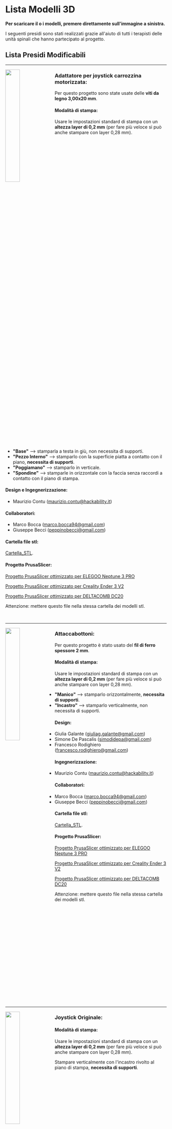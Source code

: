 
# Lista Modelli 3D

**Per scaricare il o i modelli, premere direttamente sull'immagine a sinistra.**

I seguenti presidi sono stati realizzati grazie all'aiuto di tutti i terapisti delle unità spinali che hanno partecipato al progetto.

## Lista Presidi Modificabili

---


[<img align="left" src="anteprime_presidi/adattatore_joystick.png" width="30%">][file_adattatore_joystick] 


### Adattatore per joystick carrozzina motorizzata:

Per questo progetto sono state usate delle **viti da legno 3,00x20 mm**.

#### Modalità di stampa:

Usare le impostazioni standard di stampa con un **altezza layer di 0,2 mm** (per fare più veloce si può anche stampare con layer 0,28 mm).

<br clear="left"/>

- **"Base"** --> stamparla a testa in giù, non necessita di supporti.
- **"Pezzo Interno"** --> stamparlo con la superficie piatta a contatto con il piano, **necessita di supporti**.
- **"Poggiamano"** --> stamparlo in verticale.
- **"Spondine"** --> stamparle in orizzontale con la faccia senza raccordi a contatto con il piano di stampa.

#### Design e Ingegnerizzazione:

- Maurizio Contu  (maurizio.contu@hackability.it)

#### Collaboratori:

- Marco Bocca (marco.bocca94@gmail.com)
- Giuseppe Becci (peppinobecci@gmail.com)

#### Cartella file stl:

[Cartella_STL](experimental/Adattatore_Joystick/stl).

#### Progetto PrusaSlicer:

[Progetto PrusaSlicer ottimizzato per ELEGOO Neptune 3 PRO](https://github.com/HackabilityNPO/Tech4Inclusion/raw/main/Presidi/experimental/Adattatore_Joystick/progetto_prusaslicer/adattatore_joystick-elegoo_neptune-3_pro.3mf)

[Progetto PrusaSlicer ottimizzato per Creality Ender 3 V2](https://github.com/HackabilityNPO/Tech4Inclusion/raw/main/Presidi/experimental/Adattatore_Joystick/progetto_prusaslicer/adattatore_joystick-creality_ender3-V2.3mf)

[Progetto PrusaSlicer ottimizzato per DELTACOMB DC20](https://github.com/HackabilityNPO/Tech4Inclusion/raw/main/Presidi/experimental/Adattatore_Joystick/progetto_prusaslicer/adattatore_joystick-deltacomb_DC20.3mf)

Attenzione: mettere questo file nella stessa cartella dei modelli stl.

<br clear="left"/>

---

[<img align="left" src="anteprime_presidi/attaccabottoni.png" width="30%">][file_aattaccabottoni] 
### Attaccabottoni:

Per questo progetto è stato usato del **fil di ferro spessore 2 mm**.

#### Modalità di stampa:

Usare le impostazioni standard di stampa con un **altezza layer di 0,2 mm** (per fare più veloce si può anche stampare con layer 0,28 mm).

- **"Manico"** --> stamparlo orizzontalmente, **necessita di supporti**.
- **"Incastro"** --> stamparlo verticalmente, non necessita di supporti.

#### Design:

- Giulia Galante  (giuliag.galante@gmail.com)
- Simone De Pascalis (simodidepa@gmail.com)
- Francesco Rodighiero (francesco.rodighiero@gmail.com)

#### Ingegnerizzazione:

- Maurizio Contu (maurizio.contu@hackability.it)

#### Collaboratori:

- Marco Bocca (marco.bocca94@gmail.com)
- Giuseppe Becci (peppinobecci@gmail.com)

#### Cartella file stl:

[Cartella_STL](experimental/Attaccabottoni/stl).

#### Progetto PrusaSlicer:

[Progetto PrusaSlicer ottimizzato per ELEGOO Neptune 3 PRO](https://github.com/HackabilityNPO/Tech4Inclusion/raw/main/Presidi/experimental/Attaccabottoni/progetto_prusaslicer/attaccabottoni-elegoo_neptune-3_pro.3mf)

[Progetto PrusaSlicer ottimizzato per Creality Ender 3 V2](https://github.com/HackabilityNPO/Tech4Inclusion/raw/main/Presidi/experimental/Attaccabottoni/progetto_prusaslicer/attaccabottoni-creality_ender3-V2.3mf)

[Progetto PrusaSlicer ottimizzato per DELTACOMB DC20](https://github.com/HackabilityNPO/Tech4Inclusion/raw/main/Presidi/experimental/Attaccabottoni/progetto_prusaslicer/attaccabottoni-deltacomb_DC20.3mf)

Attenzione: mettere questo file nella stessa cartella dei modelli stl.

<br clear="left"/>

---

[<img align="left" src="anteprime_presidi/joystick_originale.png" width="30%">][file_joystick_originale] 
### Joystick Originale:

#### Modalità di stampa:

Usare le impostazioni standard di stampa con un **altezza layer di 0,2 mm** (per fare più veloce si può anche stampare con layer 0,28 mm).

Stampare verticalmente con l'incastro rivolto al piano di stampa, **necessita di supporti**.

<br clear="left"/>

#### Design e Ingegnerizzazione:

- Maurizio Contu  (maurizio.contu@hackability.it)

#### Collaboratori:

- Marco Bocca (marco.bocca94@gmail.com)
- Giuseppe Becci (peppinobecci@gmail.com)

#### Cartella file stl:

[Cartella_STL](experimental/Joystick_originale/stl).

#### Progetto PrusaSlicer:

[Progetto PrusaSlicer ottimizzato per ELEGOO Neptune 3 PRO](https://github.com/HackabilityNPO/Tech4Inclusion/raw/main/Presidi/experimental/Joystick_originale/progetto_prusaslicer/joystick-elegoo_neptune-3_pro.3mf)

[Progetto PrusaSlicer ottimizzato per Creality Ender 3 V2](https://github.com/HackabilityNPO/Tech4Inclusion/raw/main/Presidi/experimental/Joystick_originale/progetto_prusaslicer/joystick-creality_ender3-V2.3mf)

[Progetto PrusaSlicer ottimizzato per DELTACOMB DC20](https://github.com/HackabilityNPO/Tech4Inclusion/raw/main/Presidi/experimental/Joystick_originale/progetto_prusaslicer/joystick-deltacomb_DC20.3mf)

Attenzione: mettere questo file nella stessa cartella dei modelli stl.

<br clear="left"/>

---

[<img align="left" src="anteprime_presidi/joystick_sfera.png" width="30%">][file_joystick_sfera] 
### Joystick Sfera:

#### Modalità di stampa:

Usare le impostazioni standard di stampa con un **altezza layer di 0,2 mm** (per fare più veloce si può anche stampare con layer 0,28 mm).

Stampare verticalmente con l'incastro rivolto al piano di stampa, il modello è ottimizzato per essere stampato **senza supporti**.

<br clear="left"/>

#### Design e Ingegnerizzazione:

- Maurizio Contu  (maurizio.contu@hackability.it)

#### Collaboratori:

- Marco Bocca (marco.bocca94@gmail.com)
- Giuseppe Becci (peppinobecci@gmail.com)

#### Cartella file stl:

[Cartella_STL](experimental/Joystick_Sfera/stl).

#### Progetto PrusaSlicer:

[Progetto PrusaSlicer ottimizzato per ELEGOO Neptune 3 PRO](https://github.com/HackabilityNPO/Tech4Inclusion/raw/main/Presidi/experimental/Joystick_Sfera/progetto_prusaslicer/joystick_sfera-elegoo_neptune-3_pro.3mf)

[Progetto PrusaSlicer ottimizzato per Creality Ender 3 V2](https://github.com/HackabilityNPO/Tech4Inclusion/raw/main/Presidi/experimental/Joystick_Sfera/progetto_prusaslicer/joystick_sfera-creality_ender3-V2.3mf)

[Progetto PrusaSlicer ottimizzato per DELTACOMB DC20](https://github.com/HackabilityNPO/Tech4Inclusion/raw/main/Presidi/experimental/Joystick_Sfera/progetto_prusaslicer/joystick_sfera-deltacomb_DC20.3mf)

Attenzione: mettere questo file nella stessa cartella dei modelli stl.

<br clear="left"/>

---

[<img align="left" src="anteprime_presidi/joystick_ver2.png" width="30%">][file_joystick_ver2] 
### Joystick Versione 2:

#### Modalità di stampa:

Usare le impostazioni standard di stampa con un **altezza layer di 0,2 mm** (per fare più veloce si può anche stampare con layer 0,28 mm).

Stampare verticalmente con l'incastro rivolto al piano di stampa, il modello è ottimizzato per essere stampato **senza supporti**.

<br clear="left"/>

#### Design e Ingegnerizzazione:

- Maurizio Contu  (maurizio.contu@hackability.it)

#### Collaboratori:

- Marco Bocca (marco.bocca94@gmail.com)
- Giuseppe Becci (peppinobecci@gmail.com)

#### Cartella file stl:

[Cartella_STL](experimental/Joystick_Ver2/stl).

#### Progetto PrusaSlicer:

[Progetto PrusaSlicer ottimizzato per ELEGOO Neptune 3 PRO](https://github.com/HackabilityNPO/Tech4Inclusion/raw/main/Presidi/experimental/Joystick_Ver2/progetto_prusaslicer/joystick_ver2-elegoo_neptune-3_pro.3mf)

[Progetto PrusaSlicer ottimizzato per Creality Ender 3 V2](https://github.com/HackabilityNPO/Tech4Inclusion/raw/main/Presidi/experimental/Joystick_Ver2/progetto_prusaslicer/joystick_ver2-creality_ender3-V2.3mf)

[Progetto PrusaSlicer ottimizzato per DELTACOMB DC20](https://github.com/HackabilityNPO/Tech4Inclusion/raw/main/Presidi/experimental/Joystick_Ver2/progetto_prusaslicer/joystick_ver2-deltacomb_DC20.3mf)

Attenzione: mettere questo file nella stessa cartella dei modelli stl.

<br clear="left"/>

---

[<img align="left" src="anteprime_presidi/portaspazzola.png" width="30%">][file_portaspazzola] 
### Portaspazzola:

#### Modalità di stampa:

Usare le impostazioni standard di stampa con un **altezza layer di 0,2 mm** (per fare più veloce si può anche stampare con layer 0,28 mm).

- **"Manico"** --> stamparlo orizzontalmente, **necessita di supporti ovunque**.
- **"Portaspazzola"** --> stamparlo con la pinza per la spazzola orientata verticalmente,  **necessita di supporti solo dal piano di stampa**.

<br clear="left"/>

#### Design:

- Giulia Galante  (giuliag.galante@gmail.com)
- Simone De Pascalis (simodidepa@gmail.com)
- Francesco Rodighiero (francesco.rodighiero@gmail.com)

#### Ingegnerizzazione:

- Maurizio Contu (maurizio.contu@hackability.it)

#### Collaboratori:

- Marco Bocca (marco.bocca94@gmail.com)
- Giuseppe Becci (peppinobecci@gmail.com)

#### Cartella file stl:

[Cartella_STL](experimental/Portaspazzola/stl).

#### Progetto PrusaSlicer:

[Progetto PrusaSlicer ottimizzato per ELEGOO Neptune 3 PRO](https://github.com/HackabilityNPO/Tech4Inclusion/raw/main/Presidi/experimental/Portaspazzola/progetto_prusaslicer/portaspazzola-elegoo_neptune-3_pro.3mf)

[Progetto PrusaSlicer ottimizzato per Creality Ender 3 V2](https://github.com/HackabilityNPO/Tech4Inclusion/raw/main/Presidi/experimental/Portaspazzola/progetto_prusaslicer/portaspazzola-creality_ender3-V2.3mf)

[Progetto PrusaSlicer ottimizzato per DELTACOMB DC20](https://github.com/HackabilityNPO/Tech4Inclusion/raw/main/Presidi/experimental/Portaspazzola/progetto_prusaslicer/portaspazzola-deltacomb_DC20.3mf)

Attenzione: mettere questo file nella stessa cartella dei modelli stl.

<br clear="left"/>

---

[<img align="left" src="anteprime_presidi/presidio_dito.png" width="30%">][file_presidio_dito] 
### Presidio Dito:

#### Modalità di stampa:

Usare le impostazioni standard di stampa con un **altezza layer di 0,2 mm** e **100% Riempimento**.

**Stampare orizzontalmente**, il modello **necessita di supporti generati solo dal piano di stampa**.

<br clear="left"/>

#### Design e Ingegnerizzazione:

- Maurizio Contu  (maurizio.contu@hackability.it)

#### Collaboratori:

- Marco Bocca (marco.bocca94@gmail.com)
- Giuseppe Becci (peppinobecci@gmail.com)

#### Cartella file stl:

[Cartella_STL](experimental/Presidio_Dito/stl).

#### Progetto PrusaSlicer:

[Progetto PrusaSlicer ottimizzato per ELEGOO Neptune 3 PRO](https://github.com/HackabilityNPO/Tech4Inclusion/raw/main/Presidi/experimental/Presidio_Dito/progetto_prusaslicer/presidio_dito-elegoo_neptune-3_pro.3mf)

[Progetto PrusaSlicer ottimizzato per Creality Ender 3 V2]https://github.com/HackabilityNPO/Tech4Inclusion/raw/main/Presidi/(experimental/Presidio_Dito/progetto_prusaslicer/presidio_dito-creality_ender3-V2.3mf)

[Progetto PrusaSlicer ottimizzato per DELTACOMB DC20](https://github.com/HackabilityNPO/Tech4Inclusion/raw/main/Presidi/experimental/Presidio_Dito/progetto_prusaslicer/presidio_dito-deltacomb_DC20.3mf)

Attenzione: mettere questo file nella stessa cartella dei modelli stl.

<br clear="left"/>

---

[<img align="left" src="anteprime_presidi/presidio_falange.png" width="30%">][file_presidio_falange]
### Presidio Falange:

#### Modalità di stampa:

Usare le impostazioni standard di stampa con un **altezza layer di 0,2 mm** e **100% Riempimento**.

**Stampare verticalmente con la punta rivolta verso il basso** a contatto con il piano di stampa, **necessita di supporti generati solo dal piano di stampa**.

<br clear="left"/>

#### Design e Ingegnerizzazione:

- Maurizio Contu  (maurizio.contu@hackability.it)

#### Collaboratori:

- Marco Bocca (marco.bocca94@gmail.com)
- Giuseppe Becci (peppinobecci@gmail.com)

#### Cartella file stl:

[Cartella_STL](experimental/Presidio_Falange/stl).

#### Progetto PrusaSlicer:

[Progetto PrusaSlicer ottimizzato per ELEGOO Neptune 3 PRO](https://github.com/HackabilityNPO/Tech4Inclusion/raw/main/Presidi/experimental/Presidio_Falange/progetto_prusaslicer/presidio_falange-elegoo_neptune-3_pro.3mf)

[Progetto PrusaSlicer ottimizzato per Creality Ender 3 V2](https://github.com/HackabilityNPO/Tech4Inclusion/raw/main/Presidi/experimental/Presidio_Falange/progetto_prusaslicer/presidio_falange-creality_ender3-V2.3mf)

[Progetto PrusaSlicer ottimizzato per DELTACOMB DC20](https://github.com/HackabilityNPO/Tech4Inclusion/raw/main/Presidi/experimental/Presidio_Falange/progetto_prusaslicer/presidio_falange-deltacomb_DC20.3mf)

Attenzione: mettere questo file nella stessa cartella dei modelli stl.

<br clear="left"/>

---

[<img align="left" src="anteprime_presidi/prolunga_freni.png" width="30%">][file_prolunga_freni] 
### Prolunga Freni:

#### Modalità di stampa:

Usare le impostazioni standard di stampa con un **altezza layer di 0,2 mm** (per fare più veloce si può anche stampare con layer 0,28 mm), aumentando solo il **numero di perimetri a 4** e un **Riempimento al 15% o 20%**.

**Stampare orizzontalmente** con la superficie a contatto col piano di stampa, il modello è ottimizzato per essere stampato **senza supporti**..

<br clear="left"/>

#### Design e Ingegnerizzazione:

- Maurizio Contu  (maurizio.contu@hackability.it)

#### Collaboratori:

- Marco Bocca (marco.bocca94@gmail.com)
- Giuseppe Becci (peppinobecci@gmail.com)

#### Cartella file stl:

[Cartella_STL](experimental/Prolunga_Freni/stl).

#### Progetto PrusaSlicer:

[Progetto PrusaSlicer ottimizzato per ELEGOO Neptune 3 PRO](https://github.com/HackabilityNPO/Tech4Inclusion/raw/main/Presidi/experimental/Prolunga_Freni/progetto_prusaslicer/prolunga_freni-elegoo_neptune-3_pro.3mf)

[Progetto PrusaSlicer ottimizzato per Creality Ender 3 V2](https://github.com/HackabilityNPO/Tech4Inclusion/raw/main/Presidi/experimental/Prolunga_Freni/progetto_prusaslicer/prolunga_freni-creality_ender3-V2.3mf)

[Progetto PrusaSlicer ottimizzato per DELTACOMB DC20](https://github.com/HackabilityNPO/Tech4Inclusion/raw/main/Presidi/experimental/Prolunga_Freni/progetto_prusaslicer/prolunga_freni-deltacomb_DC20.3mf)

Attenzione: mettere questo file nella stessa cartella dei modelli stl.

<br clear="left"/>

---

[file_adattatore_joystick]: https://github.com/HackabilityNPO/Tech4Inclusion/raw/main/Presidi/presidi_ingegnerizzati/Adattatore_Joystick_rev_1.4.f3d
[file_aattaccabottoni]: https://github.com/HackabilityNPO/Tech4Inclusion/raw/main/Presidi/presidi_ingegnerizzati/Attaccabottoni_rev_1.0.f3d
[file_joystick_originale]: https://github.com/HackabilityNPO/Tech4Inclusion/raw/main/Presidi/presidi_ingegnerizzati/Joystick_originale.f3d
[file_joystick_sfera]: https://github.com/HackabilityNPO/Tech4Inclusion/raw/main/Presidi/presidi_ingegnerizzati/Joystick_sfera_rev_1.0.f3d
[file_portaspazzola]: https://github.com/HackabilityNPO/Tech4Inclusion/raw/main/Presidi/presidi_ingegnerizzati/Portaspazzola_rev_1.0.f3d
[file_presidio_dito]: https://github.com/HackabilityNPO/Tech4Inclusion/raw/main/Presidi/presidi_ingegnerizzati/Presidio_dito_ver_1.1.f3d
[file_prolunga_freni]: https://github.com/HackabilityNPO/Tech4Inclusion/raw/main/Presidi/presidi_ingegnerizzati/Prolunga_freni_rev_1.1.f3d
[file_presidio_falange]: https://github.com/HackabilityNPO/Tech4Inclusion/raw/main/Presidi/presidi_ingegnerizzati/Presidio_falange_rev_1.2.f3d
[file_joystick_ver2]: https://github.com/HackabilityNPO/Tech4Inclusion/raw/main/Presidi/presidi_ingegnerizzati/Joystick_ver2_rev_1.2.f3d


## Lista Modelli Non Modificabili:

I presidi in questa lista sono già in stl, vanno direttamente importati su Prusa Slicer e poi vanno divisi con il pulsante **Dividi in oggetti** che trovate in alto nella barra ozizzontale.
<!--I presidi in questa lista bisogna sempre aprirli con Autodesk Fusion 360 ed esportare direttamente i corpi in stl. -->

---

[<img align="left" src="anteprime_presidi/estensione_tagliaunghie.png" width="30%">][file_estensione_tagliaunghie] 
### Estensione Per Tagliaunghe Rev: 2.0:

<!-- #### Modalità di stampa: -->

#### Design Rev 2.0:

- Simone De Pascalis (simodidepa@gmail.com)

#### Cartella file stl:

[Cartella_STL](presidi_non_modificabili/estensione_tagli_unghie/stl).

<br clear="left"/>

#### Progetto PrusaSlicer (Experimental):

[Progetto PrusaSlicer ottimizzato per ELEGOO Neptune 3 PRO](https://github.com/HackabilityNPO/Tech4Inclusion/raw/main/Presidi/presidi_non_modificabili/estensione_tagli_unghie/progetto_prusaslicer/estensione_tagli_unghie-elegoo_neptune-3_pro.3mf)

[Progetto PrusaSlicer ottimizzato per Creality Ender 3 V2](https://github.com/HackabilityNPO/Tech4Inclusion/raw/main/Presidi/presidi_non_modificabili/estensione_tagli_unghie/progetto_prusaslicer/estensione_tagli_unghie-creality_ender3-V2.3mf)

[Progetto PrusaSlicer ottimizzato per DELTACOMB DC20](https://github.com/HackabilityNPO/Tech4Inclusion/raw/main/Presidi/presidi_non_modificabili/estensione_tagli_unghie/progetto_prusaslicer/estensione_tagli_unghie-deltacomb_DC20.3mf)

Tips: Spostare fuori dal piano di stampa i pezzi che NON si desidera vengano stampati.

Attenzione: mettere questo file nella stessa cartella dei modelli stl.

#### Design prima versione:

- Giulia Galante  (giuliag.galante@gmail.com)
- Simone De Pascalis (simodidepa@gmail.com)
- Francesco Rodighiero (francesco.rodighiero@gmail.com)

<br clear="left"/>

---

[<img align="left" src="anteprime_presidi/tutore_penna.png" width="30%">][file_tutore_penna] 
### Tutore Penna Rev: 2.0:

<!-- #### Modalità di stampa: -->

#### Design Rev 2.0:

- Simone De Pascalis (simodidepa@gmail.com)

#### Cartella file stl:

[Cartella_STL](presidi_non_modificabili/tutore_penna/stl).

<br clear="left"/>

#### Progetto PrusaSlicer (Experimental):

[Progetto PrusaSlicer ottimizzato per ELEGOO Neptune 3 PRO](https://github.com/HackabilityNPO/Tech4Inclusion/raw/main/Presidi/presidi_non_modificabili/tutore_penna/progetto_prusaslicer/tutore_penna-elegoo_neptune-3_pro.3mf)

[Progetto PrusaSlicer ottimizzato per Creality Ender 3 V2](https://github.com/HackabilityNPO/Tech4Inclusion/raw/main/Presidi/presidi_non_modificabili/tutore_penna/progetto_prusaslicer/tutore_penna-creality_ender3-V2.3mf)

[Progetto PrusaSlicer ottimizzato per DELTACOMB DC20](https://github.com/HackabilityNPO/Tech4Inclusion/raw/main/Presidi/presidi_non_modificabili/tutore_penna/progetto_prusaslicer/tutore_penna-deltacomb_DC20.3mf)

Tips: Spostare fuori dal piano di stampa i pezzi che NON si desidera vengano stampati.

Attenzione: mettere questo file nella stessa cartella dei modelli stl.

#### Design prima versione:

- Giulia Galante  (giuliag.galante@gmail.com)
- Simone De Pascalis (simodidepa@gmail.com)
- Francesco Rodighiero (francesco.rodighiero@gmail.com)

<br clear="left"/>

---

[<img align="left" src="anteprime_presidi/hacknife.png" width="30%">][file_hacknife]
### Dobby:

#### Video Dimostrazione:

[LINK VIDEO](https://www.facebook.com/watch/?v=874888290203762)

<br clear="left"/>

#### Design:

- Sara Modugno (https://www.linkedin.com/in/sara-modugno-b87384229/)
- Marco Bocca (marco.bocca94@gmail.com)
- Davide Massetti (https://www.linkedin.com/in/davide-massetti-368037211/)

#### Cartella file stl:

[Cartella_STL](presidi_non_modificabili/hacknife/stl).

#### Avvertenze:

Affinchè venga garantito il corretto funzionamento del progetto, le seguenti parti sono da **stampare in TPU** e, per una resa migliore, si consiglia di stamparle **una per volta**:

- tappo_corto.stl
- tappo_lungo.stl
- laccio_corto.stl
- laccio_lungo.stl

**La stampante ELEGOO Neptune 3 PRO è l'unica stampante idonea per questo materiale pertanto solo per questa sono stati inseriti i progetti prusaslicer per hacknife.**

#### Progetto PrusaSlicer (Experimental):

[SOLO_CORPO_Progetto PrusaSlicer ottimizzato per ELEGOO Neptune 3 PRO](https://github.com/HackabilityNPO/Tech4Inclusion/raw/main/Presidi/presidi_non_modificabili/hacknife/progetto_prusaslicer/corpo_hacknife-elegoo_neptune-3_pro.3mf)

[PARTI_IN_GOMMA_Progetto PrusaSlicer ottimizzato per ELEGOO Neptune 3 PRO](https://github.com/HackabilityNPO/Tech4Inclusion/raw/main/Presidi/presidi_non_modificabili/hacknife/progetto_prusaslicer/rubber_hacknife-elegoo_neptune-3_pro.3mf)

<!--[SOLO_CORPO_Progetto PrusaSlicer ottimizzato per Creality Ender 3 V2](presidi_non_modificabili/hacknife/progetto_prusaslicer/corpo_hacknife-creality_ender3-V2.3mf) -->

<!--[SOLO_CORPO_Progetto PrusaSlicer ottimizzato per DELTACOMB DC20](presidi_non_modificabili/hacknife/progetto_prusaslicer/corpo_hacknife-deltacomb_DC20.3mf) -->

Tips: Spostare fuori dal piano di stampa i pezzi che NON si desidera vengano stampati.

Attenzione: mettere questo file nella stessa cartella dei modelli stl.

<br clear="left"/>

---

## Lista Modelli sperimentali:

I presidi in questa lista sono sperimentali, sono forniti sia con il file f3d e sia in stl.
<!--I presidi in questa lista bisogna sempre aprirli con Autodesk Fusion 360 ed esportare direttamente i corpi in stl. -->

---

[<img align="left" src="anteprime_presidi/supporto_cucchiaio.png" width="30%">][file_supporto_cucchiaio]
### Supporto per cucchiaio:

<!-- #### Modalità di stampa: -->

#### Design e Ingegnerizzazione:

- Maurizio Contu  (maurizio.contu@hackability.it)

#### Cartella file stl:

[Cartella_STL](experimental/supporto_cucchiaio/stl).

<br clear="left"/>

#### Progetto PrusaSlicer:

[Progetto PrusaSlicer ottimizzato per ELEGOO Neptune 3 PRO](https://github.com/HackabilityNPO/Tech4Inclusion/raw/main/Presidi/experimental/supporto_cucchiaio/progetto_prusaslicer/supporto_cucchiaio-elegoo_neptune-3_pro.3mf)

[Progetto PrusaSlicer ottimizzato per Creality Ender 3 V2](https://github.com/HackabilityNPO/Tech4Inclusion/raw/main/Presidi/experimental/supporto_cucchiaio/progetto_prusaslicer/supporto_cucchiaio-creality_ender3-V2.3mf)

[Progetto PrusaSlicer ottimizzato per DELTACOMB DC20](https://github.com/HackabilityNPO/Tech4Inclusion/raw/main/Presidi/experimental/supporto_cucchiaio/progetto_prusaslicer/supporto_cucchiaio-deltacomb_DC20.3mf)

Attenzione: mettere questo file nella stessa cartella dei modelli stl.

<br clear="left"/>

---

## Profili PrusaSlicer:

Di seguito i profili per l'aggiunta delle stampanti sul programma PrusaSlicer

### Profilo per Deltacomb DC-20:

[DELTACOMB DC-20](https://github.com/HackabilityNPO/Tech4Inclusion/raw/main/Configurazione_Prusaslicer/PrusaSlicer_config_deltacomb_DC-20.ini)

---

[file_hacknife]: https://github.com/HackabilityNPO/Tech4Inclusion/raw/main/Presidi/presidi_non_modificabili/hacknife/copertina/hacknife_rev.1.0.stl
[file_estensione_tagliaunghie]: https://github.com/HackabilityNPO/Tech4Inclusion/raw/main/Presidi/presidi_non_modificabili/estensione_tagli_unghie/copertina/estensione_tagliaunghie_rev.2.0.stl
[file_tutore_penna]: https://github.com/HackabilityNPO/Tech4Inclusion/raw/main/Presidi/presidi_non_modificabili/tutore_penna/copertina/tutore_penna_rev.2.0.stl
[file_supporto_cucchiaio]: https://github.com/HackabilityNPO/Tech4Inclusion/raw/main/Presidi/experimental/supporto_cucchiaio/f3d/supporto_cuccuiaio.f3d
<!-- [adattatore_joystick]: anteprime_presidi/adattatore_joystick.png -->
